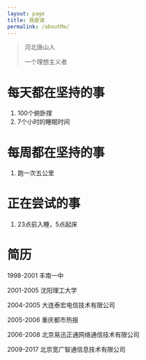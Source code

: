 ```yaml
---
layout: page
title: 我是谁
permalink: /aboutMe/
---
```



> 河北唐山人
> 
> 一个理想主义者

# 每天都在坚持的事

1. 100个俯卧撑
2. 7个小时的睡眠时间

# 每周都在坚持的事
1. 跑一次五公里

# 正在尝试的事

1. 23点前入睡，5点起床

# 简历

1998-2001 丰南一中

2001-2005 沈阳理工大学

2004-2005 大连泰宏电信技术有限公司

2005-2006 重庆都市热报

2006-2008 北京易迅正通网络通信技术有限公司

2009-2017 北京宽广智通信息技术有限公司